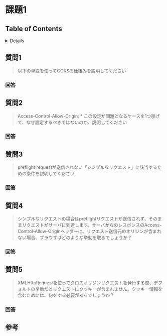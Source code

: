 # 課題1

## Table of Contents
<!-- START doctoc generated TOC please keep comment here to allow auto update -->
<!-- DON'T EDIT THIS SECTION, INSTEAD RE-RUN doctoc TO UPDATE -->
<details>
<summary>Details</summary>

- [質問1](#%E8%B3%AA%E5%95%8F1)
  - [回答](#%E5%9B%9E%E7%AD%94)
- [質問2](#%E8%B3%AA%E5%95%8F2)
  - [回答](#%E5%9B%9E%E7%AD%94-1)
- [質問3](#%E8%B3%AA%E5%95%8F3)
  - [回答](#%E5%9B%9E%E7%AD%94-2)
- [質問4](#%E8%B3%AA%E5%95%8F4)
  - [回答](#%E5%9B%9E%E7%AD%94-3)
- [質問5](#%E8%B3%AA%E5%95%8F5)
  - [回答](#%E5%9B%9E%E7%AD%94-4)
- [参考](#%E5%8F%82%E8%80%83)

</details>
<!-- END doctoc generated TOC please keep comment here to allow auto update -->

## 質問1

> 以下の単語を使ってCORSの仕組みを説明してください

### 回答

## 質問2

> Access-Control-Allow-Origin: *
> この設定が問題となるケースを1つ挙げて、なぜ設定するべきではないのか、説明してください

### 回答

## 質問3

> preflight requestが送信されない「シンプルなリクエスト」に該当するための条件を説明してください

### 回答

## 質問4

> シンプルなリクエストの場合はpreflightリクエストが送信されず、そのままリクエストがサーバに到達します。サーバからのレスポンスのAccess-Control-Allow-Originヘッダーに、リクエスト送信元のオリジンが含まれない場合、ブラウザはどのような挙動を取るでしょうか？

### 回答

## 質問5

> XMLHttpRequestを使ってクロスオリジンリクエストを発行する際、デフォルトの挙動だとリクエストにクッキーが含まれません。クッキー情報を含むためには、何をする必要があるでしょうか？

### 回答

## 参考